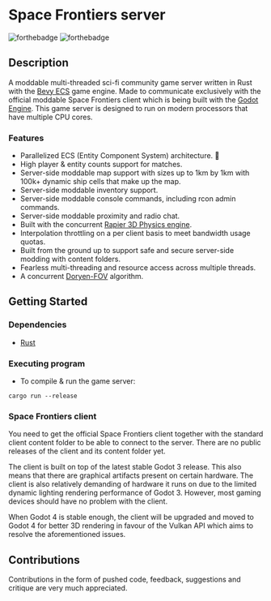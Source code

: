
# Space Frontiers server

  

![forthebadge](https://forthebadge.com/images/badges/made-with-rust.svg) ![forthebadge](https://forthebadge.com/images/badges/powered-by-black-magic.svg)

  

## Description

  

A moddable multi-threaded sci-fi community game server written in Rust with the [Bevy ECS](https://bevyengine.org/) game engine. Made to communicate exclusively with the official moddable Space Frontiers client which is being built with the [Godot Engine](https://godotengine.org/).
This game server is designed to run on modern processors that have multiple CPU cores.
  
### Features
* Parallelized ECS (Entity Component System) architecture. 🐆
* High player & entity counts support for matches.
* Server-side moddable map support with sizes up to 1km by 1km with 100k+ dynamic ship cells that make up the map.
* Server-side moddable inventory support.
* Server-side moddable console commands, including rcon admin commands.
* Server-side moddable proximity and radio chat.
* Built with the concurrent [Rapier 3D Physics engine](https://rapier.rs/).
* Interpolation throttling on a per client basis to meet bandwidth usage quotas.
* Built from the ground up to support safe and secure server-side modding with content folders. 
* Fearless multi-threading and resource access across multiple threads.
* A concurrent [Doryen-FOV](https://github.com/jice-nospam/doryen-fov) algorithm.

## Getting Started

  

### Dependencies



* [Rust](https://www.rust-lang.org/)

  

  

### Executing program

  

* To compile & run the game server:

```
cargo run --release
```

### Space Frontiers client
You need to get the official Space Frontiers client together with the standard client content folder to be able to connect to the server. There are no public releases of the client and its content folder yet.

The client is built on top of the latest stable Godot 3 release. This also means that there are graphical artifacts present on certain hardware. The client is also relatively demanding of hardware it runs on due to the limited dynamic lighting rendering performance of Godot 3. However, most gaming devices should have no problem with the client.

When Godot 4 is stable enough, the client will be upgraded and moved to Godot 4 for better 3D rendering in favour of the Vulkan API  which aims to resolve the aforementioned issues.


## Contributions
Contributions in the form of pushed code, feedback, suggestions and critique are very much appreciated.
